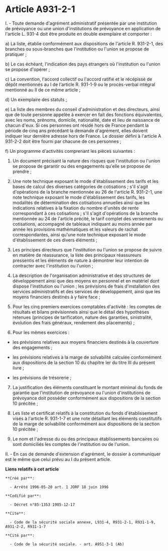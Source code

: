 # Article A931-2-1

I. - Toute demande d'agrément administratif présentée par une institution de prévoyance ou une union d'institutions de
prévoyance en application de l'article L. 931-4 doit être produite en double exemplaire et comporter :

a) La liste, établie conformément aux dispositions de l'article R. 931-2-1, des branches ou sous-branches que l'institution
ou l'union se propose de pratiquer ;

b) Le cas échéant, l'indication des pays étrangers où l'institution ou l'union se propose d'opérer ;

c) La convention, l'accord collectif ou l'accord ratifié et le récépissé de dépôt mentionnés au I de l'article R. 931-1-9 ou
le procès-verbal intégral mentionné au II de ce même article ;

d) Un exemplaire des statuts ;

e) La liste des membres du conseil d'administration et des directeurs, ainsi que de toute personne appelée à exercer en fait
des fonctions équivalentes, avec les noms, prénoms, domicile, nationalité, date et lieu de naissance de chacun d'eux. Si ces
personnes ont résidé hors de France pendant la période de cinq ans précédant la demande d'agrément, elles doivent indiquer
leur dernière adresse hors de France. Le dossier défini à l'article A 931-2-2 doit être fourni par chacune de ces personnes ;

f) Un programme d'activités comprenant les pièces suivantes :

1. Un document précisant la nature des risques que l'institution ou l'union se propose de garantir ou des engagements qu'elle
se propose de prendre ;

2. Une note technique exposant le mode d'établissement des tarifs et les bases de calcul des diverses catégories de
cotisations ; s'il s'agit d'opérations de la branche mentionnée au 26 de l'article R. 931-2-1, une note technique exposant le
mode d'établissement des tarifs, les modalités de détermination des cotisations annuelles ainsi que les indications relatives
à la fixation du nombre d'unités de rente correspondant à ces cotisations ; s'il s'agit d'opérations de la branche mentionnée
au 24 de l'article précité, le tarif complet des versements ou cotisations, accompagné de tableaux indiquant au moins année
par année les provisions mathématiques et les valeurs de rachat correspondantes, ainsi qu'une note technique exposant le mode
d'établissement de ces divers éléments ;

3. Les principes directeurs que l'institution ou l'union se propose de suivre en matière de réassurance, la liste des
principaux réassureurs pressentis et les éléments de nature à démontrer leur intention de contracter avec l'institution ou
l'union ;

4. La description de l'organisation administrative et des structures de développement ainsi que des moyens en personnel et en
matériel dont dispose l'institution ou l'union ; les prévisions de frais d'installation des services administratifs et des
services de développement, ainsi que les moyens financiers destinés à y faire face ;

5. Pour les cinq premiers exercices comptables d'activité : les comptes de résultats et bilans prévisionnels ainsi que le
détail des hypothèses retenues (principes de tarification, nature des garanties, sinistralité, évolution des frais généraux,
rendement des placements) ;

6. Pour les mêmes exercices :

- les prévisions relatives aux moyens financiers destinés à la couverture des engagements ;

- les prévisions relatives à la marge de solvabilité calculée conformément aux dispositions de la section 10 du chapitre Ier
du titre III du présent livre ;

- les prévisions de trésorerie ;

7. La justification des éléments constituant le montant minimal du fonds de garantie que l'institution de prévoyance ou
l'union d'institutions de prévoyance doit posséder conformément aux dispositions de la section 10 précitée ;

8. Les liste et certificat relatifs à la constitution du fonds d'établissement visés à l'article R. 931-1-7 et une note
détaillant les éléments constitutifs de la marge de solvabilité conformément aux dispositions de la section 10 précitée ;

9. Le nom et l'adresse du ou des principaux établissements bancaires où sont domiciliés les comptes de l'institution ou de
l'union.

II. - En cas de demande d'extension d'agrément, le dossier à communiquer est le même que celui prévu au I du présent article.

**Liens relatifs à cet article**

	**Créé par**:

	  - Arrêté 1996-05-20 art. 1 JORF 18 juin 1996

	**Codifié par**:

	  - Décret n°85-1353 1985-12-17

	**Cite**:

	  - Code de la sécurité sociale annexe, L931-4, R931-2-1, R931-1-9, A931-2-2, R931-1-7

	**Cité par**:

	  - Code de la sécurité sociale. - art. A951-3-1 (Ab)
